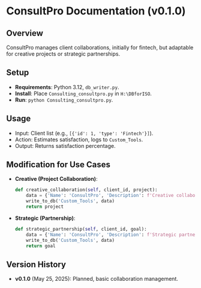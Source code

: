 # ConsultPro Documentation (v0.1.0)

## Overview
ConsultPro manages client collaborations, initially for fintech, but adaptable for creative projects or strategic partnerships.

## Setup
- **Requirements**: Python 3.12, `db_writer.py`.
- **Install**: Place `Consulting_consultpro.py` in `H:\DBforISO`.
- **Run**: `python Consulting_consultpro.py`.

## Usage
- Input: Client list (e.g., `[{'id': 1, 'type': 'Fintech'}]`).
- Action: Estimates satisfaction, logs to `Custom_Tools`.
- Output: Returns satisfaction percentage.

## Modification for Use Cases
- **Creative (Project Collaboration)**:
  ```python
  def creative_collaboration(self, client_id, project):
      data = {'Name': 'ConsultPro', 'Description': f'Creative collaboration for client {client_id}: {project}', 'Status': 'Planned', 'Fintech_Focus': 'Creative', 'Version': 'v0.1.1'}
      write_to_db('Custom_Tools', data)
      return project
  ```
- **Strategic (Partnership)**:
  ```python
  def strategic_partnership(self, client_id, goal):
      data = {'Name': 'ConsultPro', 'Description': f'Strategic partnership for client {client_id}: {goal}', 'Status': 'Planned', 'Fintech_Focus': 'Strategic', 'Version': 'v0.1.2'}
      write_to_db('Custom_Tools', data)
      return goal
  ```

## Version History
- **v0.1.0** (May 25, 2025): Planned, basic collaboration management.